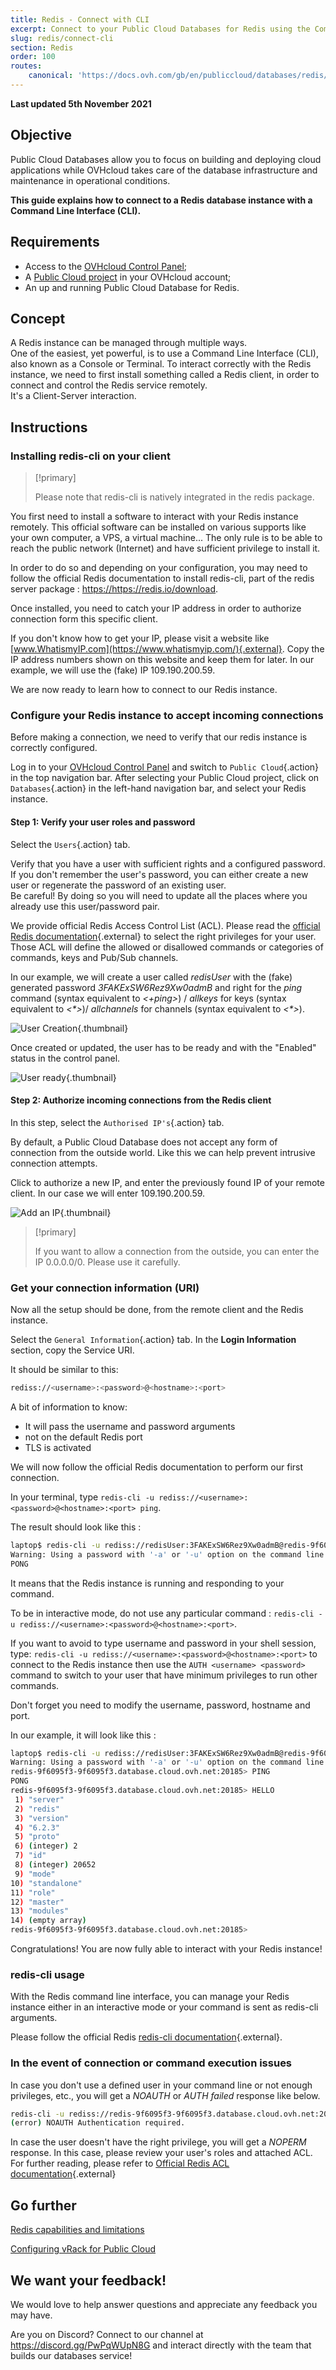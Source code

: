 ```yaml
---
title: Redis - Connect with CLI
excerpt: Connect to your Public Cloud Databases for Redis using the Command Line Interface (CLI)
slug: redis/connect-cli
section: Redis
order: 100
routes:
    canonical: 'https://docs.ovh.com/gb/en/publiccloud/databases/redis/connect-cli/'
---
```


**Last updated 5th November 2021**

## Objective

Public Cloud Databases allow you to focus on building and deploying cloud applications while OVHcloud takes care of the database infrastructure and maintenance in operational conditions.

**This guide explains how to connect to a Redis database instance with a Command Line Interface (CLI).**

## Requirements

- Access to the [OVHcloud Control Panel](https://www.ovh.com/auth/?action=gotomanager&from=https://www.ovh.pl/&ovhSubsidiary=pl);
- A [Public Cloud project](https://www.ovhcloud.com/pl/public-cloud/) in your OVHcloud account;
- An up and running Public Cloud Database for Redis.

## Concept

A Redis instance can be managed through multiple ways.<br>
One of the easiest, yet powerful, is to use a Command Line Interface (CLI), also known as a Console or Terminal.
To interact correctly with the Redis instance, we need to first install something called a Redis client, in order to connect and control the Redis service remotely.<br>
It's a Client-Server interaction.

## Instructions

### Installing redis-cli on your client

> [!primary]
>
> Please note that redis-cli is natively integrated in the redis package.
>

You first need to install a software to interact with your Redis instance remotely. This official software can be installed on various supports like your own computer, a VPS, a virtual machine... The only rule is to be able to reach the public network (Internet) and have sufficient privilege to install it.

In order to do so and depending on your configuration, you may need to follow the official Redis documentation to install redis-cli, part of the redis server package : <https://https://redis.io/download>.

Once installed, you need to catch your IP address in order to authorize connection form this specific client.

If you don't know how to get your IP, please visit a website like [www.WhatismyIP.com](https://www.whatismyip.com/){.external}.
Copy the IP address numbers shown on this website and keep them for later.
In our example, we will use the (fake) IP 109.190.200.59.

We are now ready to learn how to connect to our Redis instance.

### Configure your Redis instance to accept incoming connections

Before making a connection, we need to verify that our redis instance is correctly configured.

Log in to your [OVHcloud Control Panel](https://www.ovh.com/auth/?action=gotomanager&from=https://www.ovh.pl/&ovhSubsidiary=pl) and switch to `Public Cloud`{.action} in the top navigation bar. After selecting your Public Cloud project, click on `Databases`{.action} in the left-hand navigation bar, and select your Redis instance.

#### Step 1: Verify your user roles and password

Select the `Users`{.action} tab.

Verify that you have a user with sufficient rights and a configured password. If you don't remember the user's password, you can either create a new user or regenerate the password of an existing user.<br>
Be careful! By doing so you will need to update all the places where you already use this user/password pair.

We provide official Redis Access Control List (ACL). Please read the [official Redis documentation](https://redis.io/topics/acl/){.external} to select the right privileges for your user. Those ACL will define the allowed or disallowed commands or categories of commands, keys and Pub/Sub channels.

In our example, we will create a user called *redisUser* with the (fake) generated password *3FAKExSW6Rez9Xw0admB* and right for the *ping* command (syntax equivalent to *<+ping>*) / *allkeys* for keys (syntax equivalent to *<\*>*)/ *allchannels* for channels (syntax equivalent to *<\*>*).

![User Creation](images/user_creation.png){.thumbnail}

Once created or updated, the user has to be ready and with the "Enabled" status in the control panel.

![User ready](images/user_enabled.png){.thumbnail}

#### Step 2: Authorize incoming connections from the Redis client

In this step, select the `Authorised IP's`{.action} tab.

By default, a Public Cloud Database does not accept any form of connection from the outside world.
Like this we can help prevent intrusive connection attempts.

Click to authorize a new IP, and enter the previously found IP of your remote client. In our case we will enter 109.190.200.59.

![Add an IP](images/ip_authorize.png){.thumbnail}

> [!primary]
>
> If you want to allow a connection from the outside, you can enter the IP 0.0.0.0/0. Please use it carefully.
>

### Get your connection information (URI)

Now all the setup should be done, from the remote client and the Redis instance.

Select the `General Information`{.action} tab. In the **Login Information** section, copy the Service URI.

It should be similar to this:

```bash
rediss://<username>:<password>@<hostname>:<port>
```

A bit of information to know:

- It will pass the username and password arguments
- not on the default Redis port
- TLS is activated

We will now follow the official Redis documentation to perform our first connection.

In your terminal, type `redis-cli -u rediss://<username>:<password>@<hostname>:<port> ping`.

The result should look like this :

```bash
laptop$ redis-cli -u rediss://redisUser:3FAKExSW6Rez9Xw0admB@redis-9f6095f3-9f6095f3.database.cloud.ovh.net:20185 ping
Warning: Using a password with '-a' or '-u' option on the command line interface may not be safe.
PONG
```

It means that the Redis instance is running and responding to your command.

To be in interactive mode, do not use any particular command :
`redis-cli -u rediss://<username>:<password>@<hostname>:<port>`.<br>

If you want to avoid to type username and password in your shell session, type:
`redis-cli -u rediss://<username>:<password>@<hostname>:<port>`
to connect to the Redis instance then use the `AUTH <username> <password>` command to switch to your user that have minimum privileges to run other commands.

Don't forget you need to modify the username, password, hostname and port.

In our example, it will look like this :

```bash
laptop$ redis-cli -u rediss://redisUser:3FAKExSW6Rez9Xw0admB@redis-9f6095f3-9f6095f3.database.cloud.ovh.net:20185    
Warning: Using a password with '-a' or '-u' option on the command line interface may not be safe.
redis-9f6095f3-9f6095f3.database.cloud.ovh.net:20185> PING
PONG
redis-9f6095f3-9f6095f3.database.cloud.ovh.net:20185> HELLO
 1) "server"
 2) "redis"
 3) "version"
 4) "6.2.3"
 5) "proto"
 6) (integer) 2
 7) "id"
 8) (integer) 20652
 9) "mode"
10) "standalone"
11) "role"
12) "master"
13) "modules"
14) (empty array)
redis-9f6095f3-9f6095f3.database.cloud.ovh.net:20185> 
```

Congratulations! You are now fully able to interact with your Redis instance!

### redis-cli usage

With the Redis command line interface, you can manage your Redis instance either in an interactive mode or your command is sent as redis-cli arguments.

Please follow the official Redis [redis-cli documentation](https://redis.io/topics/rediscli/){.external}.

### In the event of connection or command execution issues

In case you don't use a defined user in your command line or not enough privileges, etc., you will get a *NOAUTH* or *AUTH failed* response like below.

```bash
redis-cli -u rediss://redis-9f6095f3-9f6095f3.database.cloud.ovh.net:20185 ping
(error) NOAUTH Authentication required.
```

In case the user doesn't have the right privilege, you will get a *NOPERM* response. In this case, please review your user's roles and attached ACL. For further reading, please refer to [Official Redis ACL documentation](https://redis.io/topics/acl/){.external}

## Go further

[Redis capabilities and limitations](https://docs.ovh.com/pl/publiccloud/databases/redis/capabilities/)

[Configuring vRack for Public Cloud](https://docs.ovh.com/pl/public-cloud/public-cloud-vrack/)

## We want your feedback!

We would love to help answer questions and appreciate any feedback you may have.

Are you on Discord? Connect to our channel at <https://discord.gg/PwPqWUpN8G> and interact directly with the team that builds our databases service!
